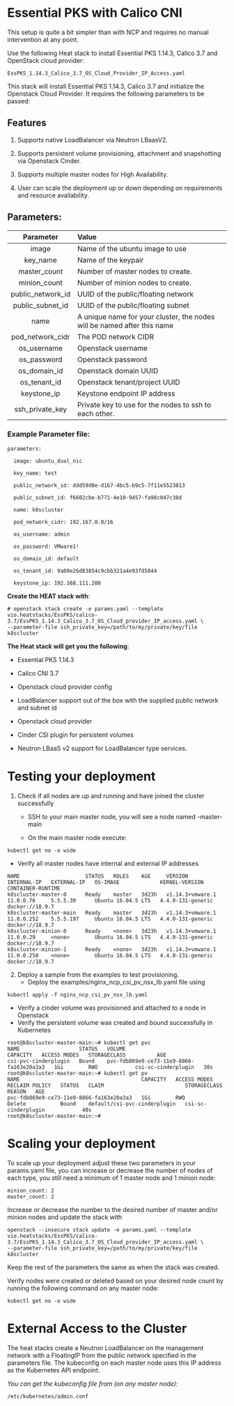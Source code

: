 <!--
Copyright © 2019 VMware, Inc. All Rights Reserved.
SPDX-License-Identifier: BSD-2-Clause
-->
Essential PKS with Calico CNI
=============================

This setup is quite a bit simpler than with NCP and requires no manual
intervention at any point.

Use the following Heat stack to install Essential PKS 1.14.3, Calico 3.7
and OpenStack cloud provider:
```
EssPKS_1.14.3_Calico_3.7_OS_Cloud_Provider_IP_Access.yaml
```
This stack will install Essential PKS 1.14.3, Calico 3.7 and initialize
the Openstack Cloud Provider. It requires the following parameters to be
passed:

Features
--------

1.  Supports native LoadBalancer via Neutron LBaasV2.

2.  Supports persistent volume provisioning, attachment and snapshotting via Openstack Cinder.

3. Supports multiple master nodes for High Availability.

4. User can scale the deployment up or down depending on requirements and resource availability.

Parameters:
-----------

| Parameter | Value|
|:---:|:-----|
|  image | Name of the ubuntu image to use |
| key\_name | Name of the keypair |
| master_count | Number of master nodes to create.|
| minion_count | Number of minion nodes to create.|
| public\_network\_id | UUID of the public/floating network |
| public\_subnet\_id | UUID of the public/floating subnet |
| name | A unique name for your cluster, the nodes will be named after this name |
| pod\_network\_cidr | The POD network CIDR |
| os\_username | Openstack username |
| os\_password | Openstack password |
| os\_domain\_id | Openstack domain UUID |
| os\_tenant\_id | Openstack tenant/project UUID |
| keystone\_ip | Keystone endpoint IP address |
| ssh\_private\_key  | Private key to use for the nodes to ssh to each other.|

### Example Parameter file:

```
parameters:

  image: ubuntu_dual_nic

  key_name: test

  public_network_id: ddd59d0e-d1b7-4bc5-b9c5-7f11e5523813

  public_subnet_id: f6602cbe-b771-4e10-9457-fa98c047c38d

  name: k8scluster

  pod_network_cidr: 192.167.0.0/16

  os_username: admin

  os_password: VMware1!

  os_domain_id: default

  os_tenant_id: 9a09e26d83854c9cbb321a4e93fd5844

  keystone_ip: 192.168.111.200

```

**Create the HEAT stack with**:
```
# openstack stack create -e params.yaml --template vio.heatstacks/EssPKS/calico-3.7/EssPKS_1.14.3_Calico_3.7_OS_Cloud_provider_IP_access.yaml \
--parameter-file ssh_private_key=/path/to/my/private/key/file k8scluster
```

**The Heat stack will get you the following**:

-   Essential PKS 1.14.3

-   Calico CNI 3.7

-   Openstack cloud provider config

-   LoadBalancer support out of the box with the supplied public network and subnet id

-   Openstack cloud provider

-   Cinder CSI plugin for persistent volumes

-   Neutron LBaaS v2 support for LoadBalancer type services.

Testing your deployment
=======================
1. Check if all nodes are up and running and have joined the cluster successfully
   * SSH to your main master node, you will see a node named <cluster-name>-master-main

   * On the main master node execute:
~~~~
kubectl get no -o wide
~~~~
   * Verify all master nodes have internal and external IP addresses
```
NAME                     STATUS   ROLES    AGE     VERSION            INTERNAL-IP   EXTERNAL-IP   OS-IMAGE             KERNEL-VERSION      CONTAINER-RUNTIME
k8scluster-master-0      Ready    master   3d23h   v1.14.3+vmware.1   11.0.0.76     5.5.5.39      Ubuntu 16.04.5 LTS   4.4.0-131-generic   docker://18.9.7
k8scluster-master-main   Ready    master   3d23h   v1.14.3+vmware.1   11.0.0.252    5.5.5.197     Ubuntu 16.04.5 LTS   4.4.0-131-generic   docker://18.9.7
k8scluster-minion-0      Ready    <none>   3d23h   v1.14.3+vmware.1   11.0.0.29     <none>        Ubuntu 16.04.5 LTS   4.4.0-131-generic   docker://18.9.7
k8scluster-minion-1      Ready    <none>   3d23h   v1.14.3+vmware.1   11.0.0.250    <none>        Ubuntu 16.04.5 LTS   4.4.0-131-generic   docker://18.9.7
```

2. Deploy a sample from the examples to test provisioning.
   * Deploy the examples/nginx_ncp_csi_pv_nsx_lb.yaml file using
~~~~
kubectl apply -f nginx_ncp_csi_pv_nsx_lb.yaml
~~~~
   * Verify a cinder volume was provisioned and attached to a node in Openstack
   * Verify the persistent volume was created and bound successfully in Kubernetes
```
root@k8scluster-master-main:~# kubectl get pvc
NAME                   STATUS   VOLUME                                     CAPACITY   ACCESS MODES   STORAGECLASS          AGE
csi-pvc-cinderplugin   Bound    pvc-fdb869e9-ce73-11e9-8866-fa163e20a3a3   1Gi        RWO            csi-sc-cinderplugin   30s
root@k8scluster-master-main:~# kubectl get pv
NAME                                       CAPACITY   ACCESS MODES   RECLAIM POLICY   STATUS   CLAIM                          STORAGECLASS          REASON   AGE
pvc-fdb869e9-ce73-11e9-8866-fa163e20a3a3   1Gi        RWO            Delete           Bound    default/csi-pvc-cinderplugin   csi-sc-cinderplugin            40s
root@k8scluster-master-main:~#
```

Scaling your deployment
=======================

To scale up your deployment adjust these two parameters in your params.yaml file, you can increase or decrease the
number of nodes of each type, you still need a minimum of 1 master node and 1 minion node:
~~~~
minion_count: 2
master_count: 2
~~~~
Increase or decrease the number to the desired number of master and/or minion nodes and update the stack with
```
openstack --insecure stack update -e params.yaml --template vio.heatstacks/EssPKS/calico-3.7/EssPKS_1.14.3_Calico_3.7_OS_Cloud_provider_IP_access.yaml \
--parameter-file ssh_private_key=/path/to/my/private/key/file  k8scluster
```

Keep the rest of the parameters the same as when the stack was created.

Verify nodes were created or deleted based on your desired node count by running the following command on any master node:
~~~~
kubectl get no -o wide
~~~~

External Access to the Cluster
==============================

The heat stacks create a Neutron LoadBalancer on the management network with a FloatingIP from the public network
specified in the parameters file. The kubeconfig on each master node uses this IP address as the Kubernetes API endpoint.

*You can get the kubeconfig file from (on any master node):*
```
/etc/kubernetes/admin.conf
```
